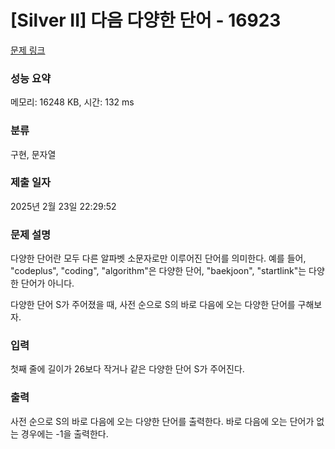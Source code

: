 # [Silver II] 다음 다양한 단어 - 16923 

[문제 링크](https://www.acmicpc.net/problem/16923) 

### 성능 요약

메모리: 16248 KB, 시간: 132 ms

### 분류

구현, 문자열

### 제출 일자

2025년 2월 23일 22:29:52

### 문제 설명

<p>다양한 단어란 모두 다른 알파벳 소문자로만 이루어진 단어를 의미한다. 예를 들어, "codeplus", "coding", "algorithm"은 다양한 단어, "baekjoon", "startlink"는 다양한 단어가 아니다.</p>

<p>다양한 단어 S가 주어졌을 때, 사전 순으로 S의 바로 다음에 오는 다양한 단어를 구해보자.</p>

### 입력 

 <p>첫째 줄에 길이가 26보다 작거나 같은 다양한 단어 S가 주어진다.</p>

### 출력 

 <p>사전 순으로 S의 바로 다음에 오는 다양한 단어를 출력한다. 바로 다음에 오는 단어가 없는 경우에는 -1을 출력한다.</p>

